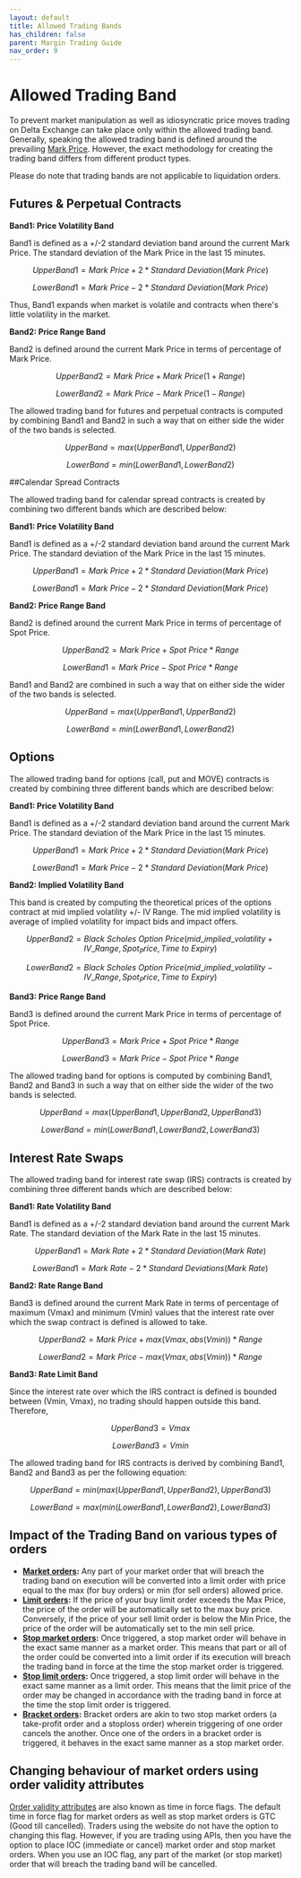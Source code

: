 ```yaml
---
layout: default
title: Allowed Trading Bands
has_children: false
parent: Margin Trading Guide
nav_order: 9
---
```


# Allowed Trading Band
To prevent market manipulation as well as idiosyncratic price moves trading on Delta Exchange can take place only within the allowed trading band. Generally, speaking the allowed trading band is defined around the prevailing [Mark Price]({{site.baseurl}}/docs/trading-guide/fair-price/#fair-price-marking). However, the exact methodology for creating the trading band differs from different product types. 

Please do note that trading bands are not applicable to liquidation orders.

## Futures & Perpetual Contracts

**Band1: Price Volatility Band**

Band1 is defined as a +/-2 standard deviation band around the current Mark Price. The standard deviation of the Mark Price in the last 15 minutes. 

$$UpperBand1=Mark\ Price + 2 * Standard\ Deviation (Mark\ Price)$$

$$LowerBand1 = Mark\ Price - 2 * Standard\ Deviation (Mark\ Price)$$

Thus, Band1 expands when market is volatile and contracts when there's little volatility in the market.


**Band2: Price Range Band**

Band2 is defined around the current Mark Price in terms of percentage of Mark Price. 

$$UpperBand2=Mark\ Price + Mark\ Price (1 + Range)$$

$$LowerBand2 = Mark\ Price - Mark\ Price (1 - Range)$$

The allowed trading band for futures and perpetual contracts is computed by combining Band1 and Band2 in such a way that on either side the wider of the two bands is selected.

$$UpperBand = max (UpperBand1, UpperBand2)$$

$$LowerBand = min (LowerBand1, LowerBand2)$$

##Calendar Spread Contracts

The allowed trading band for calendar spread contracts is created by combining two different bands which are described below:

**Band1: Price Volatility Band**

Band1 is defined as a +/-2 standard deviation band around the current Mark Price. The standard deviation of the Mark Price in the last 15 minutes. 

$$UpperBand1=Mark\ Price + 2 * Standard\ Deviation (Mark\ Price)$$

$$LowerBand1 = Mark\ Price - 2 * Standard\ Deviation (Mark\ Price)$$

**Band2: Price Range Band**

Band2 is defined around the current Mark Price in terms of percentage of Spot Price. 

$$UpperBand2=Mark\ Price + Spot\ Price * Range$$

$$LowerBand1 = Mark\ Price - Spot\ Price * Range$$

Band1 and Band2 are combined in such a way that on either side the wider of the two bands is selected.

$$UpperBand = max (UpperBand1, UpperBand2)$$

$$LowerBand = min (LowerBand1, LowerBand2)$$


## Options

The allowed trading band for options (call, put and MOVE) contracts is created by combining three different bands which are described below:

**Band1: Price Volatility Band**

Band1 is defined as a +/-2 standard deviation band around the current Mark Price. The standard deviation of the Mark Price in the last 15 minutes. 

$$UpperBand1=Mark\ Price + 2 * Standard\ Deviation (Mark\ Price)$$

$$LowerBand1 = Mark\ Price - 2 * Standard\ Deviation (Mark\ Price)$$

**Band2: Implied Volatility Band**

This band is created by computing the theoretical prices of the options contract at mid implied volatility +/- IV Range. The mid implied volatility is average of implied volatility for impact bids and impact offers.

$$UpperBand2 = Black\ Scholes\ Option\ Price (mid\_implied\_volatility + IV\_Range, Spot_Price, Time\ to\ Expiry)$$


$$LowerBand2 = Black\ Scholes\ Option\ Price (mid\_implied\_volatility - IV\_Range, Spot_Price, Time\ to\ Expiry)$$

**Band3: Price Range Band**

Band3 is defined around the current Mark Price in terms of percentage of Spot Price. 

$$UpperBand3=Mark\ Price + Spot\ Price * Range$$

$$LowerBand3 = Mark\ Price - Spot\ Price * Range$$

The allowed trading band for options is computed by combining Band1, Band2 and Band3 in such a way that on either side the wider of the two bands is selected.

$$UpperBand = max (UpperBand1, UpperBand2, UpperBand3)$$

$$LowerBand = min (LowerBand1, LowerBand2, LowerBand3)$$

## Interest Rate Swaps

The allowed trading band for interest rate swap (IRS) contracts is created by combining three different bands which are described below:

**Band1: Rate Volatility Band**

Band1 is defined as a +/-2 standard deviation band around the current Mark Rate. The standard deviation of the Mark Rate in the last 15 minutes. 

$$UpperBand1=Mark\ Rate + 2 * Standard\ Deviation (Mark\ Rate)$$

$$LowerBand1 = Mark\ Rate - 2 * Standard\ Deviations (Mark\ Rate)$$

**Band2: Rate Range Band**

Band3 is defined around the current Mark Rate in terms of percentage of maximum (Vmax) and minimum (Vmin) values that the interest rate over which the swap contract is defined is allowed to take.

$$UpperBand2=Mark\ Price + max (Vmax, abs(Vmin)) * Range$$

$$LowerBand2=Mark\ Price - max (Vmax, abs(Vmin)) * Range$$

**Band3: Rate Limit Band**

Since the interest rate over which the IRS contract is defined is bounded between (Vmin, Vmax), no trading should happen outside this band. Therefore,

$$UpperBand3 = Vmax $$

$$LowerBand3=Vmin$$

The allowed trading band for IRS contracts is derived by combining Band1, Band2 and Band3 as per the following equation:

$$UpperBand = min (max (UpperBand1, UpperBand2), UpperBand3)$$

$$LowerBand = max (min (LowerBand1, LowerBand2), LowerBand3)$$


## Impact of the Trading Band on various types of orders

- **[Market orders]({{site.baseurl}}/docs/trading-guide/OrderTypes/#market-orders):** Any part of your market order that will breach the trading band on execution will be converted into a limit order with price equal to the max (for buy orders) or min (for sell orders) allowed price.
- **[Limit orders]({{site.baseurl}}/docs/trading-guide/OrderTypes/#limit-orders):** If the price of your buy limit order exceeds the Max Price, the price of the order will be automatically set to the max buy price. Conversely, if the price of your sell limit order is below the Min Price, the price of the order will be automatically set to the min sell price.
- **[Stop market orders]({{site.baseurl}}/docs/trading-guide/OrderTypes/#stop-orders):** Once triggered, a stop market order will behave in the exact same manner as a market order. This means that part or all of the order could be converted into a limit order if its execution will breach the trading band in force at the time the stop market order is triggered.
- **[Stop limit orders]({{site.baseurl}}/docs/trading-guide/OrderTypes/#stop-orders):** Once triggered, a stop limit order will behave in the exact same manner as a limit order. This means that the limit price of the order may be changed in accordance with the trading band in force at the time the stop limit order is triggered.
- **[Bracket orders]({{site.baseurl}}/docs/trading-guide/OrderTypes/#bracket-orders):** Bracket orders are akin to two stop market orders (a take-profit order and a stoploss order) wherein triggering of one order cancels the another. Once one of the orders in a bracket order is triggered, it behaves in the exact same manner as a stop market order.

## Changing behaviour of market orders using order validity attributes
[Order validity attributes]({{site.baseurl}}/docs/trading-guide/OrderTypes/#order-validity-attributes) are also known as time in force flags. The default time in force flag for market orders as well as stop market orders is GTC (Good till cancelled). Traders using the website do not have the option to changing this flag. However, if you are trading using APIs, then you have the option to place IOC (immediate or cancel) market order and stop market orders. When you use an IOC flag, any part of the market (or stop market) order that will breach the trading band will be cancelled.